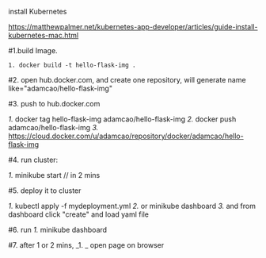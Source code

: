 install Kubernetes

https://matthewpalmer.net/kubernetes-app-developer/articles/guide-install-kubernetes-mac.html

#1.build Image.

    1. docker build -t hello-flask-img .

#2. open hub.docker.com, and create one repository, will generate name like="adamcao/hello-flask-img"

#3. push to hub.docker.com

_1._ docker tag hello-flask-img adamcao/hello-flask-img
_2._ docker push adamcao/hello-flask-img
_3._ https://cloud.docker.com/u/adamcao/repository/docker/adamcao/hello-flask-img

#4. run cluster:

_1._ minikube start // in 2 mins

#5. deploy it to cluster

_1._ kubectl apply -f mydeployment.yml
_2._ or minikube dashboard
_3._ and from dashboard click "create" and load yaml file

#6. run
_1._ minikube dashboard

#7. after 1 or 2 mins,
_1. _ open page on browser
